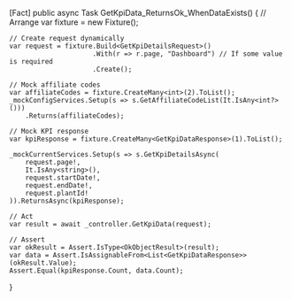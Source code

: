 [Fact]
public async Task GetKpiData_ReturnsOk_WhenDataExists()
{
    // Arrange
    var fixture = new Fixture();

    // Create request dynamically
    var request = fixture.Build<GetKpiDetailsRequest>()
                         .With(r => r.page, "Dashboard") // If some value is required
                         .Create();

    // Mock affiliate codes
    var affiliateCodes = fixture.CreateMany<int>(2).ToList();
    _mockConfigServices.Setup(s => s.GetAffiliateCodeList(It.IsAny<int?>()))
        .Returns(affiliateCodes);

    // Mock KPI response
    var kpiResponse = fixture.CreateMany<GetKpiDataResponse>(1).ToList();

    _mockCurrentServices.Setup(s => s.GetKpiDetailsAsync(
        request.page!,
        It.IsAny<string>(),
        request.startDate!,
        request.endDate!,
        request.plantId!
    )).ReturnsAsync(kpiResponse);

    // Act
    var result = await _controller.GetKpiData(request);

    // Assert
    var okResult = Assert.IsType<OkObjectResult>(result);
    var data = Assert.IsAssignableFrom<List<GetKpiDataResponse>>(okResult.Value);
    Assert.Equal(kpiResponse.Count, data.Count);
}

